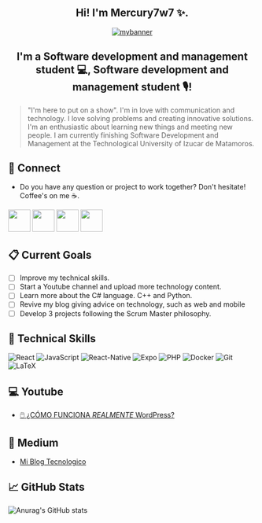 <h2 align="center"> Hi! I'm Mercury7w7 ✨. </h2>
<p align="center">
<a href='https://postimg.cc/GBWj0TZ0' target='_blank'><img src='https://i.postimg.cc/GBWj0TZ0/mybanner.jpg' border='0' alt='mybanner'/></a>
</p>
<h2 align="center"> I'm a Software development and management student 💻, Software development and management student 🎙️! </h2>

> "I'm here to put on a show".
I'm in love with communication and technology. 
  I love solving problems and creating innovative solutions. I'm an enthusiastic about learning new things and meeting new people. I am currently finishing Software Development and Management at the Technological University of Izucar de Matamoros. 

  ## 📩 Connect
* Do you have any question or project to work together? Don't hesitate! Coffee's on me ☕.

<p align="left" >
      <a href="mailto:Mauricio.Eligiorr@gmail.com?Subject=I%20want%20propose%20you%20something" target="_blank" rel="noreferrer">
      <img src="https://user-images.githubusercontent.com/48330849/172060688-5e1bf6ca-7bb9-43a2-b202-001170434946.png"  width="45"></a>
        <a href="https://www.linkedin.com/in/mauricio-ramirez-3a365b188" target="_blank" rel="noreferrer">
        <img src="https://user-images.githubusercontent.com/48330849/172059761-c87c0437-c1b5-4e33-8d3e-e00adf4afc57.png"  width="45"></a>
    <a href="https://www.instagram.com/mercury7w7/" target="_blank" rel="noreferrer"><img src="https://user-images.githubusercontent.com/48330849/172059811-e9699771-f560-4217-b698-d64db9b4fe1c.png"  width="45"></a>
      <a href="https://www.youtube.com/channel/UCuIjznZLe7wPOW3_A86r-UQ" target="_blank" rel="noreferrer"><img src="https://user-images.githubusercontent.com/48330849/172059795-66f4370f-8697-42b5-bcb4-b83ebc10f721.png"  width="45"></a>
</p>

## 📋 Current Goals
- [ ] Improve my technical skills.
- [ ] Start a Youtube channel and upload more technology content.
- [ ] Learn more about the C# language. C++ and Python.
- [ ] Revive my blog giving advice on technology, such as web and mobile
- [ ] Develop 3 projects following the Scrum Master philosophy.

## 💼 Technical Skills   
![React](https://img.shields.io/badge/React-%230095D5.svg?style=for-the-badge&logo=kotlin&logoColor=white)
![JavaScript](https://img.shields.io/badge/JavScript-%2300599C.svg?style=for-the-badge&logo=c%2B%2B&logoColor=white)
![React-Native](https://img.shields.io/badge/React-Native-3670A0?style=for-the-badge&logo=python&logoColor=ffdd54)
![Expo](https://img.shields.io/badge/Expo-%23ED8B00.svg?style=for-the-badge&logo=java&logoColor=white)
![PHP](https://img.shields.io/badge/php-%23777BB4.svg?style=for-the-badge&logo=php&logoColor=white)
![Docker](https://img.shields.io/badge/docker-%230db7ed.svg?style=for-the-badge&logo=docker&logoColor=white)
![Git](https://img.shields.io/badge/git-%23F05033.svg?style=for-the-badge&logo=git&logoColor=white)
![LaTeX](https://img.shields.io/badge/latex-%23008080.svg?style=for-the-badge&logo=latex&logoColor=white)

## 💻 Youtube 
* [🖱️ ¿CÓMO FUNCIONA *REALMENTE* WordPress?](https://youtu.be/gcTiZ1Bc70k)


## 📝 Medium 
* [Mi Blog Tecnologico](https://my-blog-mauricioram.blogspot.com/search/label/Bienvenida?m=0)


## 📈 GitHub Stats 
![Anurag's GitHub stats](https://github-readme-stats.vercel.app/api?username=Mercury7w7&show_icons=true&theme=tokyonight)

